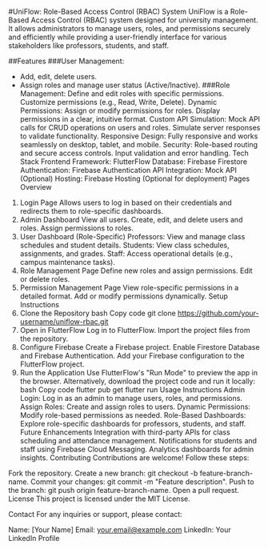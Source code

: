 #UniFlow: Role-Based Access Control (RBAC) System
UniFlow is a Role-Based Access Control (RBAC) system designed for university management. It allows administrators to manage users, roles, and permissions securely and efficiently while providing a user-friendly interface for various stakeholders like professors, students, and staff.

##Features
###User Management:
- Add, edit, delete users.
- Assign roles and manage user status (Active/Inactive).
###Role Management:
Define and edit roles with specific permissions.
Customize permissions (e.g., Read, Write, Delete).
Dynamic Permissions:
Assign or modify permissions for roles.
Display permissions in a clear, intuitive format.
Custom API Simulation:
Mock API calls for CRUD operations on users and roles.
Simulate server responses to validate functionality.
Responsive Design:
Fully responsive and works seamlessly on desktop, tablet, and mobile.
Security:
Role-based routing and secure access controls.
Input validation and error handling.
Tech Stack
Frontend Framework: FlutterFlow
Database: Firebase Firestore
Authentication: Firebase Authentication
API Integration: Mock API (Optional)
Hosting: Firebase Hosting (Optional for deployment)
Pages Overview
1. Login Page
Allows users to log in based on their credentials and redirects them to role-specific dashboards.
2. Admin Dashboard
View all users.
Create, edit, and delete users and roles.
Assign permissions to roles.
3. User Dashboard (Role-Specific)
Professors: View and manage class schedules and student details.
Students: View class schedules, assignments, and grades.
Staff: Access operational details (e.g., campus maintenance tasks).
4. Role Management Page
Define new roles and assign permissions.
Edit or delete roles.
5. Permission Management Page
View role-specific permissions in a detailed format.
Add or modify permissions dynamically.
Setup Instructions
1. Clone the Repository
bash
Copy code
git clone https://github.com/your-username/uniflow-rbac.git
2. Open in FlutterFlow
Log in to FlutterFlow.
Import the project files from the repository.
3. Configure Firebase
Create a Firebase project.
Enable Firestore Database and Firebase Authentication.
Add your Firebase configuration to the FlutterFlow project.
4. Run the Application
Use FlutterFlow's "Run Mode" to preview the app in the browser.
Alternatively, download the project code and run it locally:
bash
Copy code
flutter pub get
flutter run
Usage Instructions
Admin Login: Log in as an admin to manage users, roles, and permissions.
Assign Roles: Create and assign roles to users.
Dynamic Permissions: Modify role-based permissions as needed.
Role-Based Dashboards: Explore role-specific dashboards for professors, students, and staff.
Future Enhancements
Integration with third-party APIs for class scheduling and attendance management.
Notifications for students and staff using Firebase Cloud Messaging.
Analytics dashboards for admin insights.
Contributing
Contributions are welcome! Follow these steps:

Fork the repository.
Create a new branch: git checkout -b feature-branch-name.
Commit your changes: git commit -m "Feature description".
Push to the branch: git push origin feature-branch-name.
Open a pull request.
License
This project is licensed under the MIT License.

Contact
For any inquiries or support, please contact:

Name: [Your Name]
Email: your.email@example.com
LinkedIn: Your LinkedIn Profile

